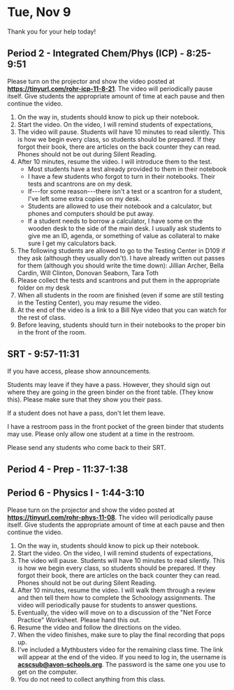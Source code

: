 # Tue, Nov 9

Thank you for your help today!  

## Period 2 - Integrated Chem/Phys (ICP) - 8:25-9:51

 Please turn on the projector and show the video posted at **https://tinyurl.com/rohr-icp-11-8-21**.  The video will periodically pause itself.  Give students the appropriate amount of time at each pause and then continue the video.

1. On the way in, students should know to pick up their notebook.
2. Start the video.  On the video, I will remind students of expectations,
3. The video will pause.  Students will have 10 minutes to read silently.  This is how we begin every class, so students should be prepared.  If they forgot their book, there are articles on the back counter they can read.  Phones should not be out during Silent Reading.
4. After 10 minutes, resume the video.  I will introduce them to the test.
	- Most students have a test already provided to them in their notebook
	- I have a few students who forgot to turn in their notebooks.  Their tests and scantrons are on my desk.
	- If---for some reason---there isn't a test or a scantron for a student, I've left some extra copies on my desk.
	- Students are allowed to use their notebook and a calculator, but phones and computers should be put away.
	- If a student needs to borrow a calculator, I have some on the wooden desk to the side of the main desk.  I usually ask students to give me an ID, agenda, or something of value as collateral to make sure I get my calculators back.
5. The following students are allowed to go to the Testing Center in D109 if they ask (although they usually don't).  I have already written out passes for them (although you should write the time down): Jillian Archer, Bella Cardin, Will Clinton, Donovan Seaborn, Tara Toth
6. Please collect the tests and scantrons and put them in the appropriate folder on my desk
7. When all students in the room are finished (even if some are still testing in the Testing Center), you may resume the video.
8. At the end of the video is a link to a Bill Nye video that you can watch for the rest of class.
9. Before leaving, students should turn in their notebooks to the proper bin in the front of the room.

## SRT - 9:57-11:31

If you have access, please show announcements.

Students may leave if they have a pass.  However, they should sign out where they are going in the green binder on the front table.  (They know this).  Please make sure that they show you their pass.

If a student does not have a pass, don't let them leave.

I have a restroom pass in the front pocket of the green binder that students may use.  Please only allow one student at a time in the restroom.

Please send any students who come back to their SRT.

## Period 4 - Prep - 11:37-1:38

## Period 6 - Physics I - 1:44-3:10

 Please turn on the projector and show the video posted at **https://tinyurl.com/rohr-phys-11-08**.  The video will periodically pause itself.  Give students the appropriate amount of time at each pause and then continue the video.

1. On the way in, students should know to pick up their notebook.
2. Start the video.  On the video, I will remind students of expectations,
3. The video will pause.  Students will have 10 minutes to read silently.  This is how we begin every class, so students should be prepared.  If they forgot their book, there are articles on the back counter they can read.  Phones should not be out during Silent Reading.
4. After 10 minutes, resume the video.  I will walk them through a review and then tell them how to complete the Schoology assignments.  The video will periodically pause for students to answer questions.
5. Eventually, the video will move on to a discussion of the "Net Force Practice" Worksheet.  Please hand this out.
6. Resume the video and follow the directions on the video.
7. When the video finishes, make sure to play the final recording that pops up.
8. I've included a Mythbusters video for the remaining class time.  The link will appear at the end of the video.  If you need to log in, the username is **acscsub@avon-schools.org**.  The password is the same one you use to get on the computer.
9. You do not need to collect anything from this class. 
<!--stackedit_data:
eyJoaXN0b3J5IjpbLTE5MDA0NDgzNjEsNzQ4MzUwMzkwLDExNz
EwMjU1MTgsMjA2NDAwODI3NywtMTk0MzM1ODc2Nl19
-->